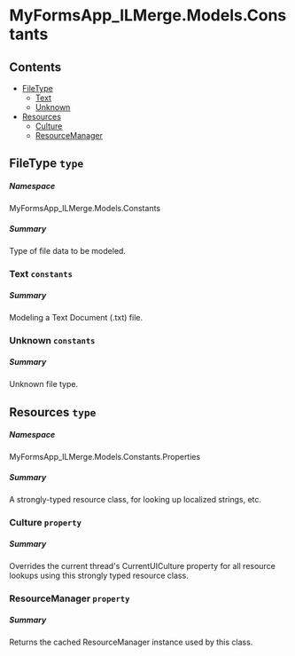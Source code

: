 <a name='assembly'></a>
# MyFormsApp_ILMerge.Models.Constants

## Contents

- [FileType](#T-MyFormsApp_ILMerge-Models-Constants-FileType 'MyFormsApp_ILMerge.Models.Constants.FileType')
  - [Text](#F-MyFormsApp_ILMerge-Models-Constants-FileType-Text 'MyFormsApp_ILMerge.Models.Constants.FileType.Text')
  - [Unknown](#F-MyFormsApp_ILMerge-Models-Constants-FileType-Unknown 'MyFormsApp_ILMerge.Models.Constants.FileType.Unknown')
- [Resources](#T-MyFormsApp_ILMerge-Models-Constants-Properties-Resources 'MyFormsApp_ILMerge.Models.Constants.Properties.Resources')
  - [Culture](#P-MyFormsApp_ILMerge-Models-Constants-Properties-Resources-Culture 'MyFormsApp_ILMerge.Models.Constants.Properties.Resources.Culture')
  - [ResourceManager](#P-MyFormsApp_ILMerge-Models-Constants-Properties-Resources-ResourceManager 'MyFormsApp_ILMerge.Models.Constants.Properties.Resources.ResourceManager')

<a name='T-MyFormsApp_ILMerge-Models-Constants-FileType'></a>
## FileType `type`

##### Namespace

MyFormsApp_ILMerge.Models.Constants

##### Summary

Type of file data to be modeled.

<a name='F-MyFormsApp_ILMerge-Models-Constants-FileType-Text'></a>
### Text `constants`

##### Summary

Modeling a Text Document (.txt) file.

<a name='F-MyFormsApp_ILMerge-Models-Constants-FileType-Unknown'></a>
### Unknown `constants`

##### Summary

Unknown file type.

<a name='T-MyFormsApp_ILMerge-Models-Constants-Properties-Resources'></a>
## Resources `type`

##### Namespace

MyFormsApp_ILMerge.Models.Constants.Properties

##### Summary

A strongly-typed resource class, for looking up localized strings, etc.

<a name='P-MyFormsApp_ILMerge-Models-Constants-Properties-Resources-Culture'></a>
### Culture `property`

##### Summary

Overrides the current thread's CurrentUICulture property for all resource lookups using this strongly typed resource class.

<a name='P-MyFormsApp_ILMerge-Models-Constants-Properties-Resources-ResourceManager'></a>
### ResourceManager `property`

##### Summary

Returns the cached ResourceManager instance used by this class.
